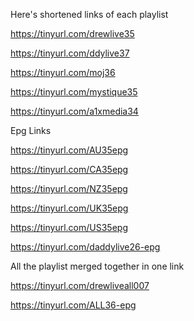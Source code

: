 Here's shortened links of each playlist

https://tinyurl.com/drewlive35

https://tinyurl.com/ddylive37

https://tinyurl.com/moj36

https://tinyurl.com/mystique35

https://tinyurl.com/a1xmedia34

Epg Links

https://tinyurl.com/AU35epg

https://tinyurl.com/CA35epg

https://tinyurl.com/NZ35epg

https://tinyurl.com/UK35epg

https://tinyurl.com/US35epg      

https://tinyurl.com/daddylive26-epg

All the playlist merged together in one link

https://tinyurl.com/drewliveall007

https://tinyurl.com/ALL36-epg
